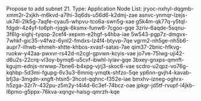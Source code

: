 Propose to add subnet 21.
Type: Application
Node List: jryoc-nxhyl-dqgmb-xmm2r-2xjkh-m6kvd-a7lhi-3q6ds-u56d6-k2dmj-zae asnvc-ynmqr-lzejs-uk74l-2lk5g-7aqfe-cyau5-whpvu-tco6a-swn5g-xae g5k4m-qk77q-y5tql-fdgdr-4z4yf-to6ph-rjqgk-6ksmx-funw6-7cgoo-gqe 3zriv-6aqde-5sqnu-3f6lg-xighj-tyqop-2cef4-xepxm-e2hgf-s4hba-iae 5w543-pgp7z-dmgvx-7whkf-gic35-v4fwz-6ynl2-fmdxs-lz4f4-btyvp-7qe vgrm2-nh5ge-nh5b6-aupr7-ilhwb-ehmeh-xhtte-khbos-xvasf-satas-7ae qim37-2bnic-hfkvg-ruokw-y42aa-pwxvr-rs42d-n2cgl-gpvwn-kcyis-vae jo7ve-75lwg-uji42-d6u2s-22crq-vl3oy-bymq6-u5cvf-ibwhl-iyiav-gqe 3bxey-gnxps-qmnft-kgujm-ednjs-nrwwp-7bne6-b4xpg-vjrj3-skoc6-vae scdro-u2qpz-vo76g-kqhbp-5d3mi-fgupg-6v3u3-6mniq-ymqtk-shfzo-5qe yp6nn-gvjh4-kavab-bfj3a-3mgdn-xngft-htsn5-3hcot-qqhnc-f352e-iae bmxhv-izneg-oghrx-h5zga-32r7r-432pu-z5m2y-t4i4d-6c3ef-74bcz-oae jpkgr-jd5tf-rvupf-l4jkb-l6pmo-g5ppx-76kva-xqngv-haisg-qmrzh-kqe
